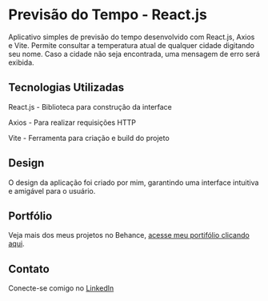 # Previsão do Tempo - React.js

Aplicativo simples de previsão do tempo desenvolvido com React.js, Axios e Vite. Permite consultar a temperatura atual de qualquer cidade digitando seu nome. Caso a cidade não seja encontrada, uma mensagem de erro será exibida.

## Tecnologias Utilizadas

React.js - Biblioteca para construção da interface

Axios - Para realizar requisições HTTP

Vite - Ferramenta para criação e build do projeto

## Design

O design da aplicação foi criado por mim, garantindo uma interface intuitiva e amigável para o usuário.

## Portfólio

Veja mais dos meus projetos no Behance, [acesse meu portifólio clicando aqui](https://www.behance.net/juliamariadev).

## Contato

Conecte-se comigo no [Linkedln](https://www.linkedin.com/in/j%C3%BAlia-maria/)
